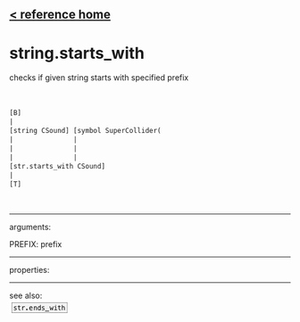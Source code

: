 [< reference home](ceammc_lib.html)
---

# string.starts_with


checks if given string starts with specified prefix

```


[B]
|
[string CSound] [symbol SuperCollider(
|               |
|               |
|               |
[str.starts_with CSound]
|
[T]

            
```

---
arguments:

PREFIX: prefix<br>

---
properties:


---
see also:<br>
[![str.ends_with](img/object_str.ends_with.png)](str.ends_with.html)
